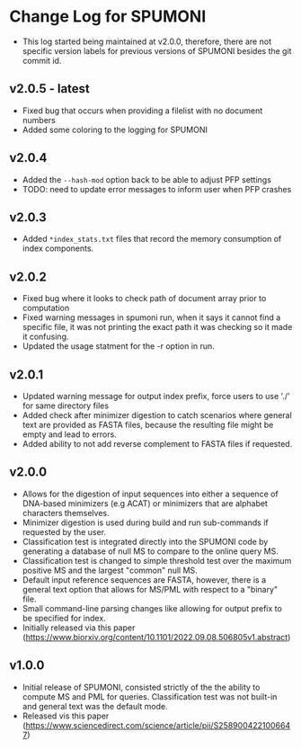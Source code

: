 # Change Log for SPUMONI

- This log started being maintained at v2.0.0, therefore, there are not specific version labels for previous versions of SPUMONI besides the git commit id.

## v2.0.5 - latest
- Fixed bug that occurs when providing a filelist with no document numbers
- Added some coloring to the logging for SPUMONI

## v2.0.4
- Added the `--hash-mod` option back to be able to adjust PFP settings
- TODO: need to update error messages to inform user when PFP crashes

## v2.0.3
- Added `*index_stats.txt` files that record the memory consumption of index components.

## v2.0.2
- Fixed bug where it looks to check path of document array prior to computation
- Fixed warning messages in spumoni run, when it says it cannot find a specific file, it was not printing the exact 
  path it was checking so it made it confusing.
- Updated the usage statment for the -r option in run.

## v2.0.1
- Updated warning message for output index prefix, force users to use './' for same directory files
- Added check after minimizer digestion to catch scenarios where general text are provided as FASTA files, because the resulting file might be empty and lead to errors.
- Added ability to not add reverse complement to FASTA files if requested.

## v2.0.0 
- Allows for the digestion of input sequences into either a sequence of DNA-based minimizers (e.g ACAT) or minimizers that are alphabet characters themselves.
- Minimizer digestion is used during build and run sub-commands if requested by the user.
- Classification test is integrated directly into the SPUMONI code by generating a database of null MS to compare to the online query MS.
- Classification test is changed to simple threshold test over the maximum positive MS and the largest "common" null MS.
- Default input reference sequences are FASTA, however, there is a general text option that allows for MS/PML with respect to a "binary" file.
- Small command-line parsing changes like allowing for output prefix to be specified for index.
- Initially released via this paper (https://www.biorxiv.org/content/10.1101/2022.09.08.506805v1.abstract)

## v1.0.0
- Initial release of SPUMONI, consisted strictly of the the ability to compute MS and PML for queries. Classification test was not built-in and general text was the default mode.
- Released vis this paper (https://www.sciencedirect.com/science/article/pii/S2589004221006647)